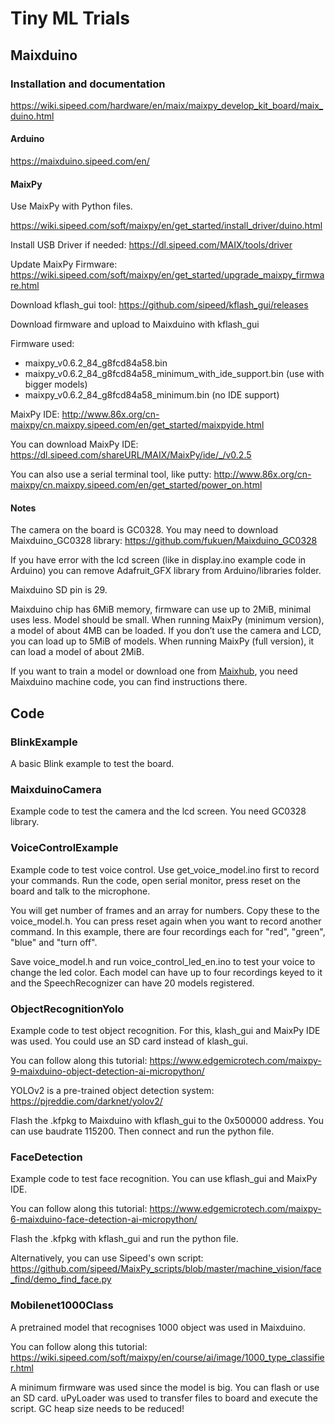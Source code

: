 # Tiny ML Trials
## Maixduino
### Installation and documentation

https://wiki.sipeed.com/hardware/en/maix/maixpy_develop_kit_board/maix_duino.html

#### Arduino
https://maixduino.sipeed.com/en/

#### MaixPy
Use MaixPy with Python files.

https://wiki.sipeed.com/soft/maixpy/en/get_started/install_driver/duino.html

Install USB Driver if needed: https://dl.sipeed.com/MAIX/tools/driver

Update MaixPy Firmware: 
https://wiki.sipeed.com/soft/maixpy/en/get_started/upgrade_maixpy_firmware.html

Download kflash_gui tool: https://github.com/sipeed/kflash_gui/releases

Download firmware and upload to Maixduino with kflash_gui

Firmware used:
- maixpy_v0.6.2_84_g8fcd84a58.bin 
- maixpy_v0.6.2_84_g8fcd84a58_minimum_with_ide_support.bin (use with bigger models)
- maixpy_v0.6.2_84_g8fcd84a58_minimum.bin (no IDE support)

MaixPy IDE: http://www.86x.org/cn-maixpy/cn.maixpy.sipeed.com/en/get_started/maixpyide.html

You can download MaixPy IDE: https://dl.sipeed.com/shareURL/MAIX/MaixPy/ide/_/v0.2.5

You can also use a serial terminal tool, like putty: http://www.86x.org/cn-maixpy/cn.maixpy.sipeed.com/en/get_started/power_on.html

#### Notes
The camera on the board is GC0328. You may need to download Maixduino_GC0328 library: 	https://github.com/fukuen/Maixduino_GC0328

If you have error with the lcd screen (like in display.ino example code in Arduino) you can remove Adafruit_GFX library from Arduino/libraries folder.

Maixduino SD pin is 29.

Maixduino chip has 6MiB memory, firmware can use up to 2MiB, minimal uses less. Model should be small. When running MaixPy (minimum version), a model of about 4MB can be loaded. If you don’t use the camera and LCD, you can load up to 5MiB of models. When running MaixPy (full version), it can load a model of about 2MiB.

If you want to train a model or download one from [Maixhub](https://maixhub.com), you need Maixduino machine code, you can find instructions there.

## Code
### BlinkExample
A basic Blink example to test the board.

### MaixduinoCamera
Example code to test the camera and the lcd screen.
You need GC0328 library.

### VoiceControlExample
Example code to test voice control. Use get_voice_model.ino first to record your commands. Run the code, open serial monitor, press reset on the board and talk to the microphone. 

You will get number of frames and an array for numbers. Copy these to the voice_model.h. You can press reset again when you want to record another command. In this example, there are four recordings each for "red", "green", "blue" and "turn off". 

Save voice_model.h and run voice_control_led_en.ino to test your voice to change the led color. Each model can have up to four recordings keyed to it and the SpeechRecognizer can have 20 models registered.

### ObjectRecognitionYolo
Example code to test object recognition. For this, klash_gui and MaixPy IDE was used. You could use an SD card instead of klash_gui.

You can follow along this tutorial: https://www.edgemicrotech.com/maixpy-9-maixduino-object-detection-ai-micropython/

YOLOv2 is a pre-trained object detection system: https://pjreddie.com/darknet/yolov2/

Flash the .kfpkg to Maixduino with kflash_gui to the 0x500000 address. You can use baudrate 115200. Then connect and run the python file.

### FaceDetection
Example code to test face recognition. You can use kflash_gui and MaixPy IDE.

You can follow along this tutorial: https://www.edgemicrotech.com/maixpy-6-maixduino-face-detection-ai-micropython/

Flash the .kfpkg with kflash_gui and run the python file.

Alternatively, you can use Sipeed's own script: https://github.com/sipeed/MaixPy_scripts/blob/master/machine_vision/face_find/demo_find_face.py 

### Mobilenet1000Class
A pretrained model that recognises 1000 object was used in Maixduino.

You can follow along this tutorial: https://wiki.sipeed.com/soft/maixpy/en/course/ai/image/1000_type_classifier.html

A minimum firmware was used since the model is big. You can flash or use an SD card. uPyLoader was used to transfer files to board and execute the script. GC heap size needs to be reduced!
